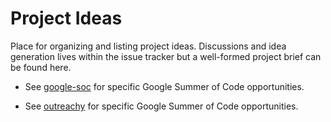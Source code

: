 # Project Ideas

Place for organizing and listing project ideas. Discussions and idea generation lives within the issue tracker but a well-formed project brief can be found here. 

* See [google-soc](https://github.com/hotosm/tech/tree/master/project-ideas/google-soc) for specific Google Summer of Code opportunities.

* See [outreachy](https://github.com/hotosm/tech/tree/master/project-ideas/outreachy) for specific Google Summer of Code opportunities.
